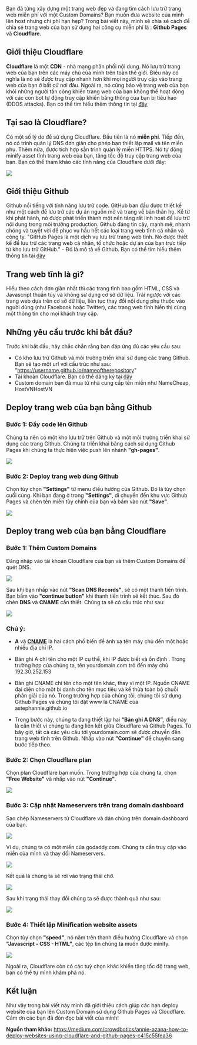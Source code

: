 Bạn đã từng xây dựng một trang web đẹp và đang tìm cách lưu trữ trang web miễn phí với một Custom Domains? Bạn muốn đưa website của mình lên host nhưng chi phí hạn hẹp? Trong bài viết này, mình sẽ chia sẻ cách để chia sẻ trang web của bạn sử dụng hai công cụ miễn phí là : **Github Pages** và **Cloudflare.** 
## Giới thiệu Cloudflare
**Cloudflare** là một **CDN** - nhà mạng phân phối nội dung. Nó lưu trữ trang web của bạn trên các máy chủ của mình trên toàn thế giới. Điều này có nghĩa là nó sẽ được truy cập nhanh hơn khi mọi người truy cập vào trang web của bạn ở bất cứ nơi đâu. Ngoài ra, nó cũng bảo vệ trang web của bạn khỏi những người tấn công khiến trang web của bạn không thể hoạt động với các con bot tự động truy cập khiến băng thông của bạn bị tiêu hao (DDOS attacks). Bạn có thể tìm hiểu thêm thông tin tại [đây](https://support.cloudflare.com/hc/en-us/articles/205177068-Step-1-How-does-Cloudflare-work-)
## Tại sao là Cloudflare?
Có một số lý do để sử dụng Cloudflare. Đầu tiên là nó **miễn phí**.  Tiếp đến, nó có trình quản lý DNS đơn giản cho phép bạn thiết lập mail và tên miền phụ. Thêm nữa, được tích hợp sẵn trình quản lý miền HTTPS. Nó tự động minify asset tĩnh trang web của bạn, tăng tốc độ truy cập trang web của bạn. Bạn có thể tham khảo các tính năng của Cloudflare dưới đây:

![](https://images.viblo.asia/6f97b810-43d5-4a75-8f78-1990f63628c9.png)

## Giới thiệu Github
Github nổi tiếng với tính năng lưu trữ code. GitHub ban đầu được thiết kế như một cách để lưu trữ  các dự án nguồn mở và trang về bản thân họ. Kể từ khi phát hành, nó được phát triển thành một nền tảng rất linh hoạt để lưu trữ nội dung trong môi trường production. Github đáng tin cậy, mạnh mẽ, nhanh chóng và tuyệt vời để phục vụ hầu hết các loại trang web tĩnh cá nhân và công ty. "GitHub Pages là một dịch vụ lưu trữ trang web tĩnh. Nó được thiết kế để lưu trữ các trang web cá nhân, tổ chức hoặc dự án của bạn trực tiếp từ kho lưu trữ GitHub." - Đó là mô tả về Github. Bạn có thể tìm hiểu thêm thông tin tại [đây](https://help.github.com/articles/what-is-github-pages/)

## Trang web tĩnh là gì?
Hiểu theo cách đơn giản nhất thì các trang tĩnh bao gồm HTML, CSS và Javascript thuần túy và không sử dụng cơ sở dữ liệu. Trái ngược với các trang web dựa trên cơ sở dữ liệu, liên tục thay đổi nội dung phụ thuộc vào người dùng (như Facebook hoặc Twitter), các trang web tĩnh hiển thị cùng một thông tin cho mọi khách truy cập.

## Những yêu cầu trước khi bắt đầu?
Trước khi bắt đầu, hãy chắc chắn rằng bạn đáp ứng đủ các yêu cầu sau:
- Có kho lưu trữ Github và môi trường triển khai sử dụng các trang Github. Bạn sẽ tạo một url với cấu trúc như sau:
"https://username.github.io/nameoftherepository"
- Tài khoản Cloudflare. Bạn có thể đăng ký tại [đây](https://dash.cloudflare.com/sign-up)
- Custom domain bạn đã mua từ nhà cung cấp tên miền như NameCheap, HostVNHostVN

## Deploy trang web của bạn bằng Github

### Bước 1: Đẩy code lên Github

Chúng ta nên có một kho lưu trữ trên Github và một môi trường triển khai sử dụng các trang Github. Chúng ta triển khai bằng cách sử dụng Github Pages khi chúng ta thực hiện việc push lên nhánh **"gh-pages"**.

![](https://images.viblo.asia/7ba53a86-9658-47e5-a335-f9baa4e96827.png)

### Bước 2: Deploy trang web dùng Github
Chọn tùy chọn **"Settings"** từ menu điều hướng của Github. Đó là tùy chọn cuối cùng. Khi bạn đang ở trong **"Settings"**, di chuyển đến khu vực Github Pages và chèn tên miền tùy chỉnh của bạn và bấm vào nút **"Save"**.

![](https://images.viblo.asia/c31ed623-8e9a-4bb4-81fb-36957812317f.png)

## Deploy trang web của bạn bằng Cloudflare

### Bước 1: Thêm Custom Domains
Đăng nhập vào tài khoản Cloudflare của bạn và thêm Custom Domains để quét DNS.

![](https://images.viblo.asia/1aa7aaee-1107-45f9-bedd-5ea8f2c038de.png)

Sau khi bạn nhấp vào nút **"Scan DNS Records"**, sẽ có một thanh tiến trình.
Bạn bấm vào **"continue button"** khi thanh tiến trình sẽ kết thúc. Sau đó chèn **DNS** và **CNAME** cần thiết. Chúng ta sẽ có cấu trúc như sau:

![](https://images.viblo.asia/f7eb7910-d0c1-4a3d-967e-045d2c6f95b8.png)

### Chú ý: 
- **A** và **[CNAME](https://support.dnsimple.com/articles/cname-record/)** là hai cách phổ biến để ánh xạ tên máy chủ đến một hoặc nhiều địa chỉ IP.

- Bản ghi A chỉ tên cho một IP cụ thể, khi IP được biết và ổn định . Trong trường hợp của chúng ta, tên yourdomain.com trỏ đến máy chủ 192.30.252.153

- Bản ghi CNAME chỉ tên cho một tên khác, thay vì một IP. Nguồn CNAME đại diện cho một bí danh cho tên mục tiêu và kế thừa toàn bộ chuỗi phân giải của nó. Trong trường hợp của chúng tôi, chúng tôi sử dụng Github Pages và chúng tôi đặt www là CNAME của astephannie.github.io
- Trong bước này, chúng ta đang thiết lập hai **“Bản ghi A DNS”**, điều này là cần thiết vì chúng ta đang liên kết giữa Cloudflare và Github Pages. Từ bây giờ, tất cả các yêu cầu tới yourdomain.com sẽ được chuyển đến trang web tĩnh trên Github. Nhấp vào nút **"Continue"** để chuyển sang bước tiếp theo.

### Bước 2: Chọn Cloudflare plan
Chọn plan Cloudflare bạn muốn. Trong trường hợp của chúng ta, chọn **"Free Website"** và nhấp vào nút **"Continue"**.

![](https://images.viblo.asia/2a13d420-00e4-4ad9-9611-1a4bf375c65f.png)

### Bước 3: Cập nhật Nameservers trên trang domain dashboard
Sao chép Nameservers từ Cloudflare và dán chúng trên domain dashboard của bạn.

![](https://images.viblo.asia/c59979ce-08c8-4d02-95a2-1fcb69ca5396.png)

Ví dụ, chúng ta có một miền của godaddy.com. Chúng ta cần truy cập vào miền của mình và thay đổi Nameservers.

![](https://images.viblo.asia/1293aa79-9717-4c99-ae93-b4e0742fb885.png)

 Kết quả là chúng ta sẽ rơi vào trạng thái chờ.

![](https://images.viblo.asia/2a4f58be-6130-4db1-9d89-595e16997f55.png)

Sau khi trạng thái thay đổi chúng ta sẽ được thành quả như sau:

![](https://images.viblo.asia/f29b52ac-6fa2-4295-abd0-6a8df4833dd8.png)

### Bước 4: Thiết lập Minification website assets

Chọn tùy chọn **"speed"**, nó nằm trên thanh điều hướng Cloudflare và chọn **"Javascript - CSS - HTML"**, các tệp tin chúng ta muốn được minify.

![](https://images.viblo.asia/8387c987-8e0c-4624-9f8a-ada91ef2b99a.png)

Ngoài ra, Cloudflare còn có các tuỳ chọn khác khiến tăng tốc độ trang web, bạn có thể tự mình khám phá nó. 

## Kết luận
Như vậy trong bài viết này mình đã giới thiệu cách giúp các bạn deploy website của bạn lên Custom Domain sử dụng Github Pages và Cloudflare. Cảm ơn các bạn đã đón đọc bài viết của mình!

**Nguồn tham khảo:** https://medium.com/crowdbotics/annie-azana-how-to-deploy-websites-using-cloudflare-and-github-pages-c415c55fea36